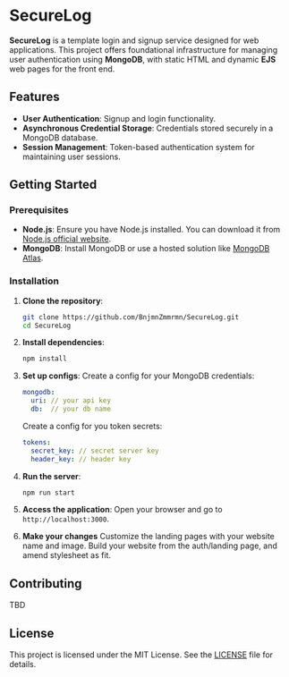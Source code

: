 # SecureLog

**SecureLog** is a template login and signup service designed for web applications. This project offers foundational infrastructure for managing user authentication using **MongoDB**, with static HTML and dynamic **EJS** web pages for the front end.

## Features

- **User Authentication**: Signup and login functionality.
- **Asynchronous Credential Storage**: Credentials stored securely in a MongoDB database.
- **Session Management**: Token-based authentication system for maintaining user sessions.

## Getting Started

### Prerequisites

- **Node.js**: Ensure you have Node.js installed. You can download it from [Node.js official website](https://nodejs.org/).
- **MongoDB**: Install MongoDB or use a hosted solution like [MongoDB Atlas](https://www.mongodb.com/cloud/atlas).

### Installation

1. **Clone the repository**:
   ```bash
   git clone https://github.com/BnjmnZmmrmn/SecureLog.git
   cd SecureLog
   ```

2. **Install dependencies**:
   ```bash
   npm install
   ```

3. **Set up configs**:
   Create a config for your MongoDB credentials:
   ```yaml
   mongodb:
     uri: // your api key
     db:  // your db name
   ```
   Create a config for you token secrets:
   ```yaml
   tokens:
     secret_key: // secret server key
     header_key: // header key
   ```

5. **Run the server**:
   ```bash
   npm run start
   ```

6. **Access the application**:
   Open your browser and go to `http://localhost:3000`.

7. **Make your changes**
   Customize the landing pages with your website name and image. Build your website from the auth/landing page, and amend stylesheet as fit.

## Contributing

TBD

## License

This project is licensed under the MIT License. See the [LICENSE](LICENSE) file for details.
